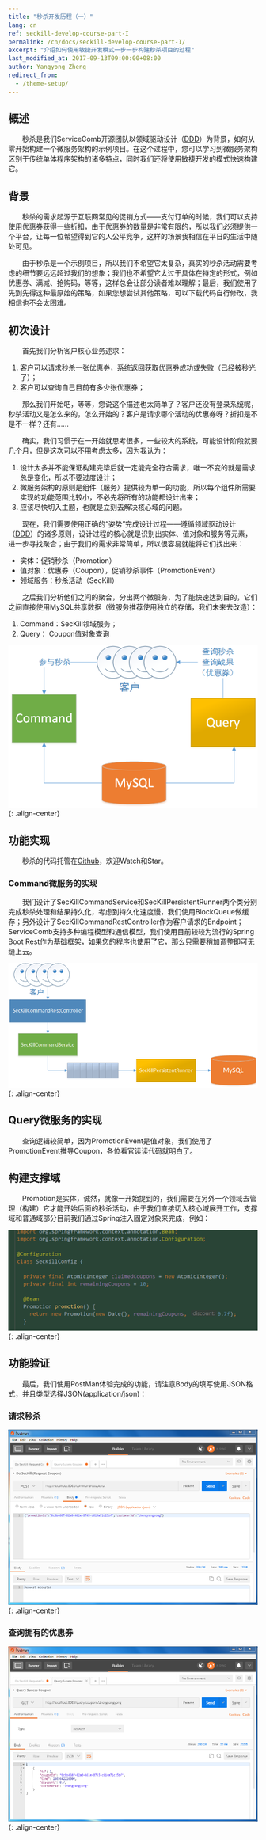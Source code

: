 ```yaml
---
title: "秒杀开发历程（一）"
lang: cn
ref: seckill-develop-course-part-I
permalink: /cn/docs/seckill-develop-course-part-I/
excerpt: "介绍如何使用敏捷开发模式一步一步构建秒杀项目的过程"
last_modified_at: 2017-09-13T09:00:00+08:00
author: Yangyong Zheng
redirect_from:
  - /theme-setup/
---
```


## 概述
　　秒杀是我们ServiceComb开源团队以领域驱动设计（[DDD](https://en.wikipedia.org/wiki/Domain-driven_design)）为背景，如何从零开始构建一个微服务架构的示例项目。在这个过程中，您可以学习到微服务架构区别于传统单体程序架构的诸多特点，同时我们还将使用敏捷开发的模式快速构建它。

## 背景
　　秒杀的需求起源于互联网常见的促销方式——支付订单的时候，我们可以支持使用优惠券获得一些折扣，由于优惠券的数量是非常有限的，所以我们必须提供一个平台，让每一位希望得到它的人公平竞争，这样的场景我相信在平日的生活中随处可见。

　　由于秒杀是一个示例项目，所以我们不希望它太复杂，真实的秒杀活动需要考虑的细节要远远超过我们的想象；我们也不希望它太过于具体在特定的形式，例如优惠券、满减、抢购码，等等，这样总会让部分读者难以理解；最后，我们使用了先到先得这种最原始的策略，如果您想尝试其他策略，可以下载代码自行修改，我相信也不会太困难。

## 初次设计
　　首先我们分析客户核心业务述求：  

1. 客户可以请求秒杀一张优惠券，系统返回获取优惠券成功或失败（已经被秒光了）；  
2. 客户可以查询自己目前有多少张优惠券；  

　　那么我们开始吧，等等，您说这个描述也太简单了？客户还没有登录系统呢，秒杀活动又是怎么来的，怎么开始的？客户是请求哪个活动的优惠券呀？折扣是不是不一样？还有…… 

　　确实，我们习惯于在一开始就思考很多，一些较大的系统，可能设计阶段就要几个月，但是这次可以不用考虑太多，因为我认为：  
1. 设计太多并不能保证构建完毕后就一定能完全符合需求，唯一不变的就是需求总是变化，所以不要过度设计；  
2. 微服务架构的原则是组件（服务）提供较为单一的功能，所以每个组件所需要实现的功能范围比较小，不必先将所有的功能都设计出来；  
3. 应该尽快切入主题，也就是立刻去解决核心域的问题。

　　现在，我们需要使用正确的“姿势”完成设计过程——遵循领域驱动设计（[DDD](https://en.wikipedia.org/wiki/Domain-driven_design)）的诸多原则，设计过程的核心就是识别出实体、值对象和服务等元素，进一步寻找聚合；由于我们的需求非常简单，所以很容易就能将它们找出来：  
*  实体：促销秒杀（Promotion）  
*  值对象：优惠券（Coupon），促销秒杀事件（PromotionEvent）  
*  领域服务：秒杀活动（SecKill）

　　之后我们分析他们之间的聚合，分出两个微服务，为了能快速达到目的，它们之间直接使用MySQL共享数据（微服务推荐使用独立的存储，我们未来去改造）：  
1. Command：SecKill领域服务；  
2. Query： Coupon值对象查询

![图1 初次架构](/assets/images/seckill-develop-course-part-I-arth.png){: .align-center}

## 功能实现
　　秒杀的代码托管在[Github](https://github.com/ServiceComb/seckill)，欢迎Watch和Star。

### Command微服务的实现
　　我们设计了SecKillCommandService和SecKillPersistentRunner两个类分别完成秒杀处理和结果持久化，考虑到持久化速度慢，我们使用BlockQueue做缓存；另外设计了SecKillCommandRestController作为客户请求的Endpoint；ServiceComb支持多种编程模型和通信模型，我们使用目前较较为流行的Spring Boot Rest作为基础框架，如果您的程序也使用了它，那么只需要稍加调整即可无缝上云。

![图2 Command微服务组件](/assets/images/seckill-develop-course-part-I-command.png){: .align-center}

## Query微服务的实现
　　查询逻辑较简单，因为PromotionEvent是值对象，我们使用了PromotionEvent推导Coupon，各位看官读读代码就明白了。

## 构建支撑域
　　Promotion是实体，诚然，就像一开始提到的，我们需要在另外一个领域去管理（构建）它才能开始后面的秒杀活动，由于我们直接切入核心域展开工作，支撑域和普通域部分目前我们通过Spring注入固定对象来完成，例如：

![图3 支撑域注入](/assets/images/seckill-develop-course-part-I-spring.png){: .align-center}

## 功能验证
　　最后，我们使用PostMan体验完成的功能，请注意Body的填写使用JSON格式，并且类型选择JSON(application/json)：
### 请求秒杀

![图4 请求秒杀](/assets/images/seckill-develop-course-part-I-request-seckill.png){: .align-center}

### 查询拥有的优惠券

![图5 查询拥有的优惠券](/assets/images/seckill-develop-course-part-I-query-coupons.png){: .align-center}